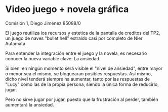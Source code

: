 # Video juego + novela gráfica
Comisión 1, Diego Jiménez 85088/0

El juego reutiliza los recursos y estetica de la pantalla de creditos del TP2, un juego de naves "bullet hell" extraido casi por completo de Nier Autamata.

Para entender la integración entre el juego y la novela, es necesario conocer la nueva variable clave: La ansiedad.

Si bien, en ningún momento será visible el "nivel de ansiedad", entre mayor o menor sea el mismo, se bloquearan posibles respuestas. Así mismo, dicho nivel tenderá siempre ha aumentar, tanto por las respuestas de "Lucy" como las de la propia persona, siendo la única forma de reducirlo, jugar.

Pero no sirve jugar por jugar, puesto que la frustración al perder, también aumentará la ansiedad.


